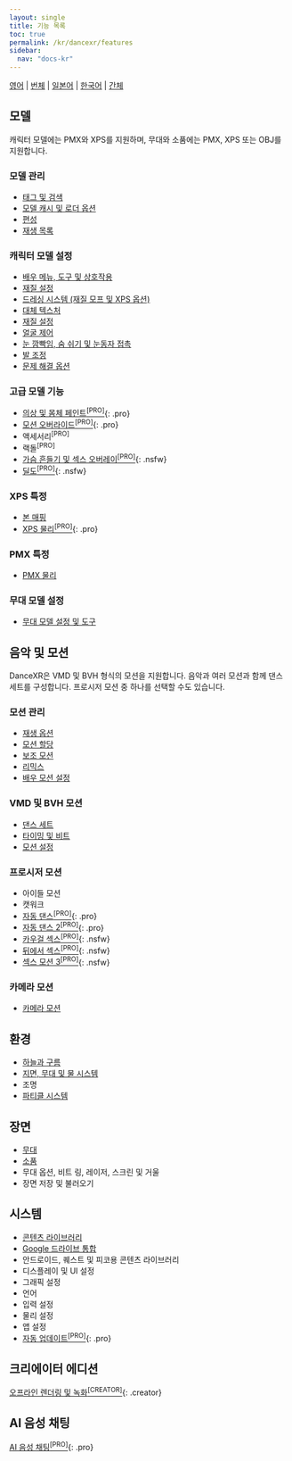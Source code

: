 ```yaml
---
layout: single
title: 기능 목록
toc: true
permalink: /kr/dancexr/features
sidebar:
  nav: "docs-kr"
---
```


[영어](/dancexr/features) | [번체](/tw/dancexr/features) | [일본어](/jp/dancexr/features) | [한국어](/kr/dancexr/features) | [간체](/zh/dancexr/features)

## 모델
캐릭터 모델에는 PMX와 XPS를 지원하며, 무대와 소품에는 PMX, XPS 또는 OBJ를 지원합니다.

### 모델 관리
* [태그 및 검색](features/tagging)
* [모델 캐시 및 로더 옵션](features/loader_options)
* [편성](features/formation)
* [재생 목록](features/actor_playlist)


### 캐릭터 모델 설정
* [배우 메뉴, 도구 및 상호작용](features/actor_tools)
* [재질 설정](features/material_settings)
* [드레싱 시스템 (재질 모프 및 XPS 옵션)](features/optionals)
* [대체 텍스처](features/alternative_textures)
* [재질 설정](features/material_settings)
* [얼굴 제어](features/facial_control)
* [눈 깜빡임, 숨 쉬기 및 눈동자 접촉](features/eyecontact)
* [발 조정](features/feet_adjustments)
* [문제 해결 옵션](features/troubleshooting_options)


### 고급 모델 기능
* [의상 및 몸체 페인트<sup>[PRO]</sup>](features/outfit_body_paint){: .pro}
* [모션 오버라이드<sup>[PRO]</sup>](features/motion_override){: .pro}
* 액세서리<sup>[PRO]</sup>
* 랙돌<sup>[PRO]</sup>
* [가슴 흔들기 및 섹스 오버레이<sup>[PRO]</sup>](features/boob_shake_sex_overlay){: .nsfw}
* [딜도<sup>[PRO]</sup>](features/dildo){: .nsfw}


### XPS 특정
* [본 매핑](features/bone_mapper.md)
* [XPS 물리<sup>[PRO]</sup>](features/xps_physics){: .pro}


### PMX 특정
* [PMX 물리](features/pmx_physics)


### 무대 모델 설정
* [무대 모델 설정 및 도구](feature/stages)


## 음악 및 모션
DanceXR은 VMD 및 BVH 형식의 모션을 지원합니다. 음악과 여러 모션과 함께 댄스 세트를 구성합니다. 프로시저 모션 중 하나를 선택할 수도 있습니다.


### 모션 관리
* [재생 옵션](features/playback_options)
* [모션 할당](features/assign_motion)
* [보조 모션](features/secondary_motion)
* [리믹스](features/remix)
* [배우 모션 설정](features/actor_motion_settings)


### VMD 및 BVH 모션
* [댄스 세트](features/dance_set)
* [타이밍 및 비트](features/music_timing)
* [모션 설정](features/motion_settings)


### 프로시저 모션
* 아이들 모션
* 캣워크
* [자동 댄스<sup>[PRO]</sup>](features/autodance){: .pro}
* [자동 댄스 2<sup>[PRO]</sup>](features/autodance2){: .pro}
* [카우걸 섹스<sup>[PRO]</sup>](features/scg_motion){: .nsfw}
* [뒤에서 섹스<sup>[PRO]</sup>](features/sfb_motion){: .nsfw}
* [섹스 모션 3<sup>[PRO]</sup>](features/sm3_motion){: .nsfw}


### 카메라 모션
* [카메라 모션](features/camera)


## 환경
* [하늘과 구름](features/skymap)
* [지면, 무대 및 물 시스템](features/ground)
* 조명
* [파티클 시스템](features/particles)


## 장면
* [무대](features/stages)
* [소품](features/props)
* 무대 옵션, 비트 링, 레이저, 스크린 및 거울
* 장면 저장 및 불러오기


## 시스템
* [콘텐츠 라이브러리](preparecontent)
* [Google 드라이브 통합](features/googledrive)
* 안드로이드, 퀘스트 및 피코용 콘텐츠 라이브러리
* 디스플레이 및 UI 설정
* 그래픽 설정
* 언어
* 입력 설정
* 물리 설정
* 앱 설정
* [자동 업데이트<sup>[PRO]</sup>](features/autoupdate){: .pro}


## 크리에이터 에디션
[오프라인 렌더링 및 녹화<sup>[CREATOR]</sup>](creator.md){: .creator}


## AI 음성 채팅
[AI 음성 채팅<sup>[PRO]</sup>](ai_chat){: .pro}